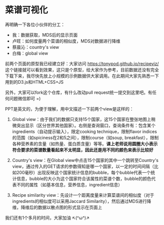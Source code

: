 # 菜谱可视化

再明确一下各位小伙伴的分工：
* 我：数据获取，MDS后的显示页面
* 卢旺：如何度量两个菜谱的相似度，MDS对数据进行降维
* 蔡晨沁：country's view
* 白梅：global view

前两个页面的原型我已经建立好：大家访问 https://tonypod.github.io/recipeviz/ 这个链接就可以看到效果，这只是个原型，给大家作为参考，目前数据还没有完全下载下来，我尽快先放上小规模的示例数据供大家调用。在此期间大家先熟悉一下用到的D3.js和HTML+CSS+JS

另外，大家可以fork这个仓库，有什么改动pull request统一提交到这里吧。有任何问题微信即可 =)

PPT是英文的，为便于理解，用中文描述一下前两个view是这样的：

1. Global view：由于我们的数据只支持15个国家，这15个国家在整张地图上稍微突出显示（区分世界其他国家）。右侧是查询窗口，查询条件有：包含某个ingredients（自动提示输入），限定cooking technique，限制flavor indices的范围（如spiciness在2和5之间），限制course（如soup, breakfast），限制各种营养素的含量（如热量、蛋白质含量）等等。<b>课上老师说用圆圈大小表示符合要求的菜谱数量看起来不太明显，因此还是用不同的颜色来表示比较好</b>

2. Country's view：在Global view中点击15个国家的其中一个跳转至Country's view，通过传入的GET请求的参数得知是哪一个国家，以一定的时间间隔（比如200毫秒）出现反映这个国家统计信息的bubble，每个bubble代表一个统计信息，bubble的大小为这个国家符合该属性的菜谱个数，bubble的颜色代表不同的属性（如基本信息，营养信息，ingredient信息）

3. Recipe similarity view：先设计一个距离度量来计算菜谱间的相似度（对于ingredients的相似度可以采用Jaccard Similarity），然后通过MDS进行降维，降维后的数据以散点图的形式显示在页面上

我们还有1个多月的时间，大家加油 ↖(^ω^)↗
